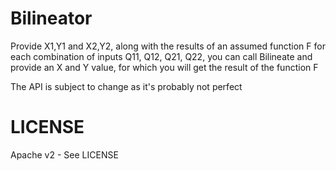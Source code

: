 Bilineator
===========

Provide X1,Y1 and X2,Y2, along with the results of an assumed function F for each
combination of inputs Q11, Q12, Q21, Q22, you can call Bilineate and provide an
X and Y value, for which you will get the result of the function F

The API is subject to change as it's probably not perfect

LICENSE
=========
Apache v2 - See LICENSE
